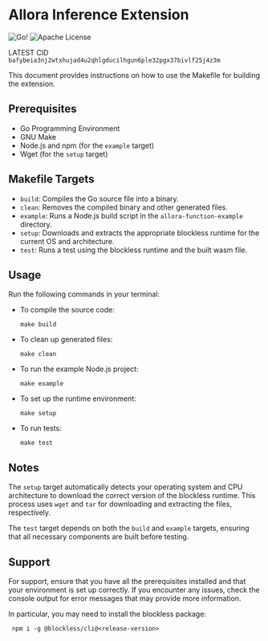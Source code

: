 Allora Inference Extension
=====================================

![Go!](https://img.shields.io/badge/Go-00ADD8?style=for-the-badge&logo=go&logoColor=white)
![Apache License](https://img.shields.io/badge/Apache%20License-D22128?style=for-the-badge&logo=Apache&logoColor=white)

LATEST CID `bafybeia3nj2wtxhujad4u2qhlgducilhgun6ple32pgx37bivlf25j4z3m`


This document provides instructions on how to use the Makefile for building the extension.

Prerequisites
-------------

*   Go Programming Environment
*   GNU Make
*   Node.js and npm (for the `example` target)
*   Wget (for the `setup` target)

Makefile Targets
----------------

*   `build`: Compiles the Go source file into a binary.
*   `clean`: Removes the compiled binary and other generated files.
*   `example`: Runs a Node.js build script in the `allora-function-example` directory.
*   `setup`: Downloads and extracts the appropriate blockless runtime for the current OS and architecture.
*   `test`: Runs a test using the blockless runtime and the built wasm file.

Usage
-----

Run the following commands in your terminal:

*   To compile the source code:
    
        make build
    
*   To clean up generated files:
    
        make clean
    
*   To run the example Node.js project:
    
        make example
    
*   To set up the runtime environment:
    
        make setup
    
*   To run tests:
    
        make test
    

Notes
-----

The `setup` target automatically detects your operating system and CPU architecture to download the correct version of the blockless runtime. This process uses `wget` and `tar` for downloading and extracting the files, respectively.

The `test` target depends on both the `build` and `example` targets, ensuring that all necessary components are built before testing.

Support
-------

For support, ensure that you have all the prerequisites installed and that your environment is set up correctly. If you encounter any issues, check the console output for error messages that may provide more information.

In particular, you may need to install the blockless package:
```
 npm i -g @blockless/cli@<release-version>
```

